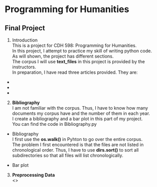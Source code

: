# Programming for Humanities 
## Final Project

1. Introduction  
This is a project for CDH 598: Programming for Humanities.  
In this project, I attempt to practice my skill of writing python code.  
As will shown, the project has different sections.  
The corpus I will use **text_files** in this project is provided by the instructors.  
In preparation, I have read three articles provided. They are:  
  *  
  *  
  *  

2. **Bibliography**  
I am not familiar with the corpus. Thus, I have to know how many documents my corpus have and the number of them in each year.  
I create a bibliography and a bar plot in this part of my project.  
You can find the code in Bibliography.py
  * Bibliography  
  I first use the **os.walk()** in Pyhton to go over the entire corpus.   
  The problem I first encountered is that the files are not listed in chronological order.
  Thus, I have to use **dirs.sort()** to sort all subdirectories so that all files will list chronologically.  
  
  * Bar plot  


3. **Preprocessing Data**  
<>
